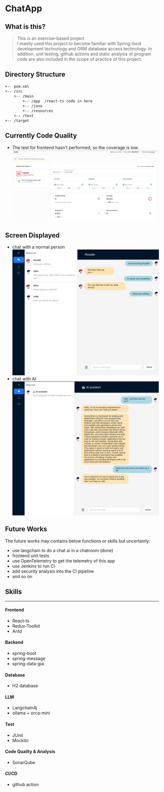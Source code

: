 # ChatApp

## What is this?
> This is an exercise-based project  
I mainly used this project to become familiar with Spring-boot development technology and ORM database access technology. In addition, unit testing, github actions and static analysis of program code are also included in the scope of practice of this project.


## Directory Structure
```
+-- pom.xml
+-- /src
    +-- /main
        +-- /app  /react-ts code in here
        +-- /java
        +-- /resources
    +-- /test
+-- /target
```

## Currently Code Quality
* The test for frontend hasn't performed, so the coverage is low.
![code quality](./screen/SonarQube0519.png)

## Screen Displayed
* chat with a normal person
![demo screen](./screen/chatapp.png)
* chat with AI
![chat with ai](./screen/AI.png)

## Future Works
The future works may contains below functions or skills but uncertainly:
* use langchain to do a chat ai in a chatroom (done)
* frontend unit tests
* use OpenTelemetry to get the telemetry of this app
* use Jenkins to run CI
* add security analysis into the CI pipeline
* and so on

## Skills
---
#### Frontend
* React-ts
* Redux-Toolkit
* Antd

#### Backend
* spring-boot
* spring-message
* spring-data-jpa

#### Database
* H2 database

#### LLM
* Langchain4j
* ollama + orca-mini

#### Test
* JUnit
* Mockito

#### Code Quality & Analysis
* SonarQube

#### CI/CD
* github action

